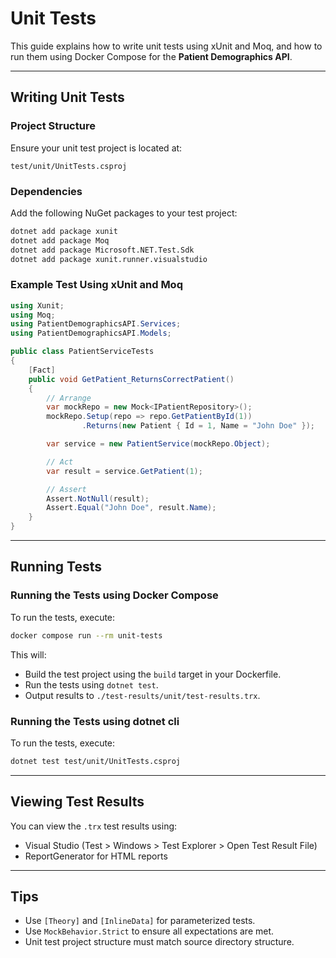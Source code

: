 # Unit Tests

This guide explains how to write unit tests using xUnit and Moq, and how to run them using Docker Compose for the **Patient Demographics API**.

---

## Writing Unit Tests

### Project Structure
Ensure your unit test project is located at:
```
test/unit/UnitTests.csproj
```

### Dependencies
Add the following NuGet packages to your test project:

```bash
dotnet add package xunit
dotnet add package Moq
dotnet add package Microsoft.NET.Test.Sdk
dotnet add package xunit.runner.visualstudio
```

### Example Test Using xUnit and Moq

```csharp
using Xunit;
using Moq;
using PatientDemographicsAPI.Services;
using PatientDemographicsAPI.Models;

public class PatientServiceTests
{
    [Fact]
    public void GetPatient_ReturnsCorrectPatient()
    {
        // Arrange
        var mockRepo = new Mock<IPatientRepository>();
        mockRepo.Setup(repo => repo.GetPatientById(1))
                .Returns(new Patient { Id = 1, Name = "John Doe" });

        var service = new PatientService(mockRepo.Object);

        // Act
        var result = service.GetPatient(1);

        // Assert
        Assert.NotNull(result);
        Assert.Equal("John Doe", result.Name);
    }
}
```

---

## Running Tests

### Running the Tests using Docker Compose

To run the tests, execute:

```bash
docker compose run --rm unit-tests
```

This will:
- Build the test project using the `build` target in your Dockerfile.
- Run the tests using `dotnet test`.
- Output results to `./test-results/unit/test-results.trx`.

### Running the Tests using dotnet cli

To run the tests, execute:

```bash
dotnet test test/unit/UnitTests.csproj
```

---

## Viewing Test Results

You can view the `.trx` test results using:
- Visual Studio (Test > Windows > Test Explorer > Open Test Result File)
- ReportGenerator for HTML reports

---

## Tips

- Use `[Theory]` and `[InlineData]` for parameterized tests.
- Use `MockBehavior.Strict` to ensure all expectations are met.
- Unit test project structure must match source directory structure.

